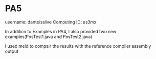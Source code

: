 # PA5
username: danteisalive
Computing ID: as3mx

In addition to Examples in PA4, I also provided two new examples(PosTest1.java and PosTest2.java)

I used meld to compair the results with the reference compiler assembly output 

